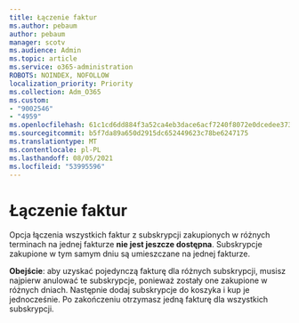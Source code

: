 ```yaml
---
title: Łączenie faktur
ms.author: pebaum
author: pebaum
manager: scotv
ms.audience: Admin
ms.topic: article
ms.service: o365-administration
ROBOTS: NOINDEX, NOFOLLOW
localization_priority: Priority
ms.collection: Adm_O365
ms.custom:
- "9002546"
- "4959"
ms.openlocfilehash: 61c1cd6dd884f3a52ca4eb3dace6acf7240f8072e0dcedee373097129dbfce57
ms.sourcegitcommit: b5f7da89a650d2915dc652449623c78be6247175
ms.translationtype: MT
ms.contentlocale: pl-PL
ms.lasthandoff: 08/05/2021
ms.locfileid: "53995596"
---
```

# <a name="combine-invoices"></a>Łączenie faktur

Opcja łączenia wszystkich faktur z subskrypcji zakupionych w różnych terminach na jednej fakturze **nie jest jeszcze dostępna**. Subskrypcje zakupione w tym samym dniu są umieszczane na jednej fakturze.

**Obejście**: aby uzyskać pojedynczą fakturę dla różnych subskrypcji, musisz najpierw anulować te subskrypcje, ponieważ zostały one zakupione w różnych dniach. Następnie dodaj subskrypcje do koszyka i kup je jednocześnie. Po zakończeniu otrzymasz jedną fakturę dla wszystkich subskrypcji.
